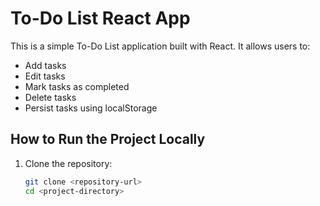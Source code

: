 # To-Do List React App

This is a simple To-Do List application built with React. It allows users to:

- Add tasks
- Edit tasks
- Mark tasks as completed
- Delete tasks
- Persist tasks using localStorage

## How to Run the Project Locally

1. Clone the repository:
   ```bash
   git clone <repository-url>
   cd <project-directory>
